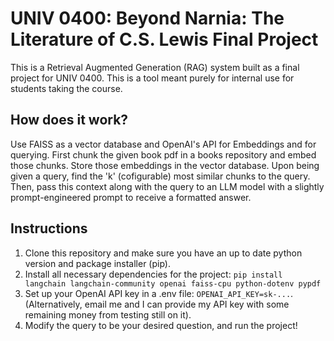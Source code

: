 # UNIV 0400: Beyond Narnia: The Literature of C.S. Lewis Final Project
This is a Retrieval Augmented Generation (RAG) system built as a final project for UNIV 0400. This is a tool meant purely for internal use for students taking the course.

## How does it work?
Use FAISS as a vector database and OpenAI's API for Embeddings and for querying. First chunk the given book pdf in a books repository and embed those chunks. Store those embeddings in the vector database. Upon being given a query, find the 'k' (cofigurable) most similar chunks to the query. Then, pass this context along with the query to an LLM model with a slightly prompt-engineered prompt to receive a formatted answer.

## Instructions
1. Clone this repository and make sure you have an up to date python version and package installer (pip). <br>
2. Install all necessary dependencies for the project: ```pip install langchain langchain-community openai faiss-cpu python-dotenv pypdf``` <br>
3. Set up your OpenAI API key in a .env file: ```OPENAI_API_KEY=sk-...```. (Alternatively, email me and I can provide my API key with some remaining money from testing still on it). <br>
4. Modify the query to be your desired question, and run the project!
